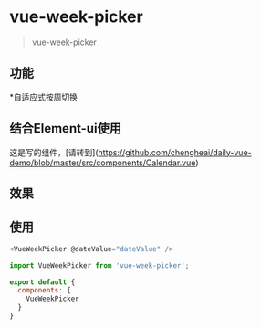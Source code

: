 # vue-week-picker

> vue-week-picker
## 功能
*自适应式按周切换
## 结合Element-ui使用

这是写的组件，\[请转到](https://github.com/chengheai/daily-vue-demo/blob/master/src/components/Calendar.vue)
[](https://github.com/chengheai/review-demo-image/blob/master/2019-01-15%2014-03-05.2019-01-15%2014_03_49.gif)
## 效果
[](https://github.com/chengheai/review-demo-image/blob/master/2019-01-15%2014-00-09.2019-01-15%2014_01_04.gif)
## 使用
``` javascript
<VueWeekPicker @dateValue="dateValue" />

import VueWeekPicker from 'vue-week-picker';

export default {
  components: {
    VueWeekPicker
  }
}

```

